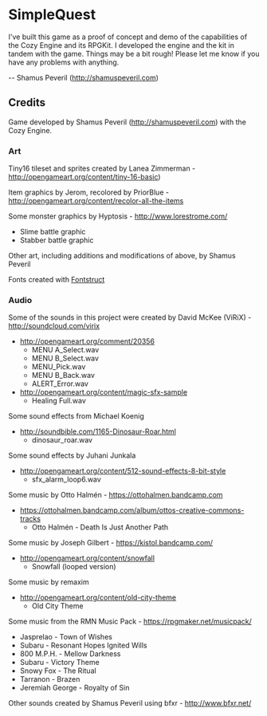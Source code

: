 # SimpleQuest

I've built this game as a proof of concept and demo of the capabilities of the Cozy Engine and its RPGKit. I developed the engine and the kit in tandem with the game. Things may be a bit rough! Please let me know if you have any problems with anything.

-- Shamus Peveril (http://shamuspeveril.com)

## Credits

Game developed by Shamus Peveril (http://shamuspeveril.com) with the Cozy Engine.

### Art

Tiny16 tileset and sprites created by Lanea Zimmerman - http://opengameart.org/content/tiny-16-basic)

Item graphics by Jerom, recolored by PriorBlue - http://opengameart.org/content/recolor-all-the-items

Some monster graphics by Hyptosis - http://www.lorestrome.com/

- Slime battle graphic
- Stabber battle graphic

Other art, including additions and modifications of above, by Shamus Peveril

Fonts created with [Fontstruct](http://fontstruct.com/)

### Audio

Some of the sounds in this project were created by David McKee (ViRiX) - http://soundcloud.com/virix

- http://opengameart.org/comment/20356
    - MENU A_Select.wav
    - MENU B_Select.wav
    - MENU_Pick.wav
    - MENU B_Back.wav
    - ALERT_Error.wav
- http://opengameart.org/content/magic-sfx-sample
    - Healing Full.wav

Some sound effects from Michael Koenig

- http://soundbible.com/1165-Dinosaur-Roar.html
    - dinosaur_roar.wav

Some sound effects by Juhani Junkala

- http://opengameart.org/content/512-sound-effects-8-bit-style
    - sfx_alarm_loop6.wav

Some music by Otto Halmén - https://ottohalmen.bandcamp.com

- https://ottohalmen.bandcamp.com/album/ottos-creative-commons-tracks
    - Otto Halmén - Death Is Just Another Path

Some music by Joseph Gilbert - https://kistol.bandcamp.com/

- http://opengameart.org/content/snowfall
    - Snowfall (looped version)

Some music by remaxim

- http://opengameart.org/content/old-city-theme
    - Old City Theme

Some music from the RMN Music Pack - https://rpgmaker.net/musicpack/

- Jasprelao - Town of Wishes
- Subaru - Resonant Hopes Ignited Wills
- 800 M.P.H. - Mellow Darkness
- Subaru - Victory Theme
- Snowy Fox - The Ritual
- Tarranon - Brazen
- Jeremiah George - Royalty of Sin

Other sounds created by Shamus Peveril using bfxr - http://www.bfxr.net/
